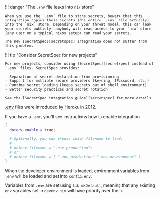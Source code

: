!!! danger "The `.env` file leaks into `nix` store"

    When you use the `.env` file to store secrets, beware that this
    integration copies these secrets (the entire `.env` file actually)
    into the `nix` store. Depending on your threat model, this can leak
    your secrets publicly: anybody with read-access to your `nix` store
    (any user on a typical nixos setup) can read your secrets.

    The new [SecretSpec][secretspec] integration does not suffer from
    this problem.

!!! tip "Consider SecretSpec for new projects"

    For new projects, consider using [SecretSpec][secretspec] instead of `.env` files. SecretSpec provides:

    - Separation of secret declaration from provisioning
    - Support for multiple secure providers (keyring, 1Password, etc.)
    - Runtime secret loading (keeps secrets out of shell environment)
    - Better security practices and secret rotation

    See the [SecretSpec integration guide][secretspec] for more details.

[.env](https://github.com/motdotla/dotenv) files were introduced by Heroku in 2012.

If you have a `.env`, you'll see instructions how to enable integration:

```nix title="devenv.nix"
{
  dotenv.enable = true;

  # Optionally, you can choose which filename to load.
  # 
  # dotenv.filename = ".env.production";
  # or
  # dotenv.filename = [ ".env.production" ".env.development" ]
}
```

When the developer environment is loaded, environment variables from `.env` will be loaded
and set into `config.env`.

Variables from `.env` are set using `lib.mkDefault`, meaning that any existing `env` variables set in `devenv.nix` will have priority over them.

[secretspec]: secretspec.md
